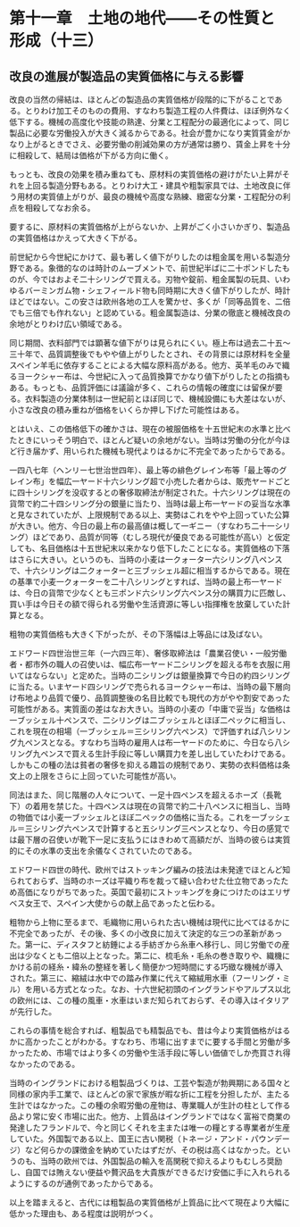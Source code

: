 # 第十一章　土地の地代<span class="emdash-pair">——</span>その性質と形成（十三）

## 改良の進展が製造品の実質価格に与える影響

改良の当然の帰結は、ほとんどの製造品の実質価格が段階的に下がることである。とりわけ加工そのものの費用、すなわち製造工程の人件費は、ほぼ例外なく低下する。機械の高度化や技能の熟達、分業と工程配分の最適化によって、同じ製品に必要な労働投入が大きく減るからである。社会が豊かになり実質賃金がかなり上がるときでさえ、必要労働の削減効果の方が通常は勝り、賃金上昇を十分に相殺して、結局は価格が下がる方向に働く。

もっとも、改良の効果を積み重ねても、原材料の実質価格の避けがたい上昇がそれを上回る製造分野もある。とりわけ大工・建具や粗製家具では、土地改良に伴う用材の実質値上がりが、最良の機械や高度な熟練、緻密な分業・工程配分の利点を相殺してなお余る。

要するに、原材料の実質価格が上がらないか、上昇がごく小さいかぎり、製造品の実質価格はかえって大きく下がる。

前世紀から今世紀にかけて、最も著しく値下がりしたのは粗金属を用いる製造分野である。象徴的なのは時計のムーブメントで、前世紀半ばに二十ポンドしたものが、今ではおよそ二十シリングで買える。刃物や錠前、粗金属製の玩具、いわゆるバーミンガム物・シェフィールド物も同時期に大きく値下がりしたが、時計ほどではない。この安さは欧州各地の工人を驚かせ、多くが「同等品質を、二倍でも三倍でも作れない」と認めている。粗金属製造は、分業の徹底と機械改良の余地がとりわけ広い領域である。

同じ期間、衣料部門では顕著な値下がりは見られにくい。極上布は過去二十五〜三十年で、品質調整後でもやや値上がりしたとされ、その背景には原材料を全量スペイン羊毛に依存することによる大幅な原料高がある。他方、英羊毛のみで織るヨークシャー布は、今世紀に入って品質換算でかなり値下がりしたとの指摘もある。もっとも、品質評価には議論が多く、これらの情報の確度には留保が要る。衣料製造の分業体制は一世紀前とほぼ同じで、機械設備にも大差はないが、小さな改良の積み重ねが価格をいくらか押し下げた可能性はある。

とはいえ、この価格低下の確かさは、現在の被服価格を十五世紀末の水準と比べたときにいっそう明白で、ほとんど疑いの余地がない。当時は労働の分化が今ほど行き届かず、用いられた機械も現代よりはるかに不完全であったからである。

一四八七年（ヘンリー七世治世四年）、最上等の緋色グレイン布等「最上等のグレイン布」を幅広一ヤード十六シリング超で小売した者からは、販売ヤードごとに四十シリングを没収するとの奢侈取締法が制定された。十六シリングは現在の貨幣で約二十四シリング分の銀量に当たり、当時は最上布一ヤードの妥当な水準と見なされていたが、上限規制である以上、実勢はこれをやや上回っていた公算が大きい。他方、今日の最上布の最高値は概して一ギニー（すなわち二十一シリング）ほどであり、品質が同等（むしろ現代が優良である可能性が高い）と仮定しても、名目価格は十五世紀末以来かなり低下したことになる。実質価格の下落はさらに大きい。というのも、当時の小麦は一クォーター六シリング八ペンスで、十六シリングは二クォーターと三ブッシェル超に相当するからである。現在の基準で小麦一クォーターを二十八シリングとすれば、当時の最上布一ヤードは、今日の貨幣で少なくとも三ポンド六シリング六ペンス分の購買力に匹敵し、買い手は今日その額で得られる労働や生活資源に等しい指揮権を放棄していた計算となる。

粗物の実質価格も大きく下がったが、その下落幅は上等品には及ばない。

エドワード四世治世三年（一六四三年）、奢侈取締法は「農業召使い・一般労働者・都市外の職人の召使いは、幅広布一ヤード二シリングを超える布を衣服に用いてはならない」と定めた。当時の二シリングは銀量換算で今日の約四シリングに当たる。いまヤード四シリングで売られるヨークシャー布は、当時の最下層向け布地より品質で優り、品質調整後の名目比較でも現代の方がやや割安であった可能性がある。実質面の差はなお大きい。当時の小麦の「中庸で妥当」な価格は一ブッシェル十ペンスで、二シリングは二ブッシェルとほぼ二ペックに相当し、これを現在の相場（一ブッシェル＝三シリング六ペンス）で評価すれば八シリング九ペンスとなる。すなわち当時の雇用人は布一ヤードのために、今日なら八シリング九ペンスで買える生計手段に等しい購買力を差し出していたわけである。しかもこの種の法は貧者の奢侈を抑える趣旨の規制であり、実勢の衣料価格は条文上の上限をさらに上回っていた可能性が高い。

同法はまた、同じ階層の人々について、一足十四ペンスを超えるホーズ（長靴下）の着用を禁じた。十四ペンスは現在の貨幣で約二十八ペンスに相当し、当時の物価では小麦一ブッシェルとほぼ二ペックの価格に当たる。これを一ブッシェル＝三シリング六ペンスで計算すると五シリング三ペンスとなり、今日の感覚では最下層の召使いが靴下一足に支払うにはきわめて高額だが、当時の彼らは実質的にその水準の支出を余儀なくされていたのである。

エドワード四世の時代、欧州ではストッキング編みの技法は未発達でほとんど知られておらず、当時のホーズは平織り布を裁って縫い合わせた仕立物であったため高価になりがちであった。英国で最初にストッキングを身につけたのはエリザベス女王で、スペイン大使からの献上品であったと伝わる。

粗物から上物に至るまで、毛織物に用いられた古い機械は現代に比べてはるかに不完全であったが、その後、多くの小改良に加えて決定的な三つの革新があった。第一に、ディスタフと紡錘による手紡ぎから糸車へ移行し、同じ労働での産出は少なくとも二倍以上となった。第二に、梳毛糸・毛糸の巻き取りや、織機にかける前の経糸・緯糸の整経を著しく簡便かつ短時間にする巧緻な機械が導入された。第三に、縮絨は水中での踏み作業に代えて縮絨用水車（フーリング・ミル）を用いる方式となった。なお、十六世紀初頭のイングランドやアルプス以北の欧州には、この種の風車・水車はいまだ知られておらず、その導入はイタリアが先行した。

これらの事情を総合すれば、粗製品でも精製品でも、昔は今より実質価格がはるかに高かったことがわかる。すなわち、市場に出すまでに要する手間と労働が多かったため、市場ではより多くの労働や生活手段に等しい価値でしか売買され得なかったのである。

当時のイングランドにおける粗製品づくりは、工芸や製造が勃興期にある国々と同様の家内手工業で、ほとんどの家で家族が暇な折に工程を分担したが、主たる生計ではなかった。この種の余暇労働の産物は、専業職人が生計の柱として作る品より常に安く市場に出た。他方、上質品はイングランドではなく富裕で商業の発達したフランドルで、今と同じくそれを主または唯一の糧とする専業者が生産していた。外国製である以上、国王に古い関税（トネージ・アンド・パウンデージ）など何らかの課徴金を納めていたはずだが、その税は高くはなかった。というのも、当時の欧州では、外国製品の輸入を高関税で抑えるよりもむしろ奨励し、自国では賄えない便益や贅沢品を大貴族ができるだけ安価に手に入れられるようにするのが通例であったからである。

以上を踏まえると、古代には粗製品の実質価格が上質品に比べて現在より大幅に低かった理由も、ある程度は説明がつく。
